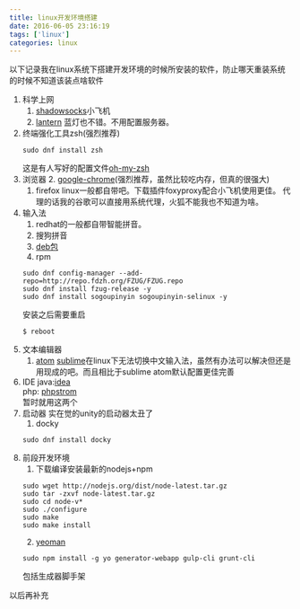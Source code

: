```yaml
---
title: linux开发环境搭建
date: 2016-06-05 23:16:19
tags: ['linux']
categories: linux
---
```

以下记录我在linux系统下搭建开发环境的时候所安装的软件，防止哪天重装系统的时候不知道该装点啥软件

1. 科学上网
    1. [shadowsocks](https://github.com/shadowsocks/shadowsocks-qt5/wiki/%E5%AE%89%E8%A3%85%E6%8C%87%E5%8D%97)小飞机
    2. [lantern](https://getlantern.org/) 蓝灯也不错。不用配置服务器。
2. 终端强化工具zsh(强烈推荐)
    ```
    sudo dnf install zsh
    ```
    <!-- more -->
    这是有人写好的配置文件[oh-my-zsh](https://github.com/robbyrussell/oh-my-zsh)
2. 浏览器
    2. [google-chrome](https://www.google.com/chrome/)(强烈推荐，虽然比较吃内存，但真的很强大)
    1. firefox
        linux一般都自带吧。下载插件foxyproxy配合小飞机使用更佳。
        代理的话我的谷歌可以直接用系统代理，火狐不能我也不知道为啥。
3. 输入法
    1. redhat的一般都自带智能拼音。
    2. 搜狗拼音
      1. [deb包](http://pinyin.sogou.com/linux/?r=pinyin)
      2. rpm
      ```
      sudo dnf config-manager --add-repo=http://repo.fdzh.org/FZUG/FZUG.repo
      sudo dnf install fzug-release -y
      sudo dnf install sogoupinyin sogoupinyin-selinux -y
      ```
      安装之后需要重启
      ```
      $ reboot
      ```
4. 文本编辑器
    1. [atom](https://atom.io/)
    [sublime](https://www.sublimetext.com/)在linux下无法切换中文输入法，虽然有办法可以解决但还是用现成的吧。而且相比于sublime atom默认配置更佳完善
4. IDE
    java:[idea](https://www.jetbrains.com/idea/)   
    php: [phpstrom](https://www.jetbrains.com/phpstorm/)   
    暂时就用这两个
5. 启动器
    实在觉的unity的启动器太丑了
    1. docky
    ```
    sudo dnf install docky
    ```
6. 前段开发环境
    1. 下载编译安装最新的nodejs+npm
    ```
    sudo wget http://nodejs.org/dist/node-latest.tar.gz
    sudo tar -zxvf node-latest.tar.gz
    sudo cd node-v*
    sudo ./configure
    sudo make
    sudo make install
    ```
    2. [yeoman](http://yeoman.io/)
    ```
    sudo npm install -g yo generator-webapp gulp-cli grunt-cli
    ```
    包括生成器脚手架


以后再补充
